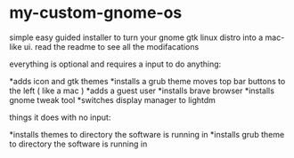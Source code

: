 # my-custom-gnome-os
simple easy guided installer to turn your gnome gtk linux distro into a mac-like ui. read the readme to see all the modifacations


everything is optional and requires a input to do anything:

*adds icon and gtk themes 
*installs a grub theme moves top bar buttons to the left ( like a mac ) 
*adds a guest user 
*installs brave browser
*installs gnome tweak tool 
*switches display manager to lightdm

things it does with no input:

*installs themes to directory the software is running in 
*installs grub theme to directory the software is running in
